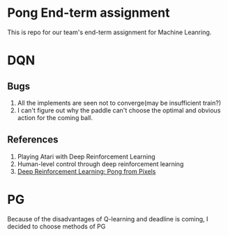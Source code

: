# Pong End-term assignment
This is repo for our team's end-term assignment for Machine Leanring.
# DQN
## Bugs
1. All the implements are seen not to converge(may be insufficient train?)
2. I can't figure out why the paddle can't choose the optimal and obvious action for the coming ball.
## References
1. Playing Atari with Deep Reinforcement Learning
2. Human-level control through deep reinforcement learning 
3. [Deep Reinforcement Learning: Pong from Pixels](http://karpathy.github.io/2016/05/31/rl/)
# PG
Because of the disadvantages of Q-learning and deadline is coming, I decided to choose methods of PG
